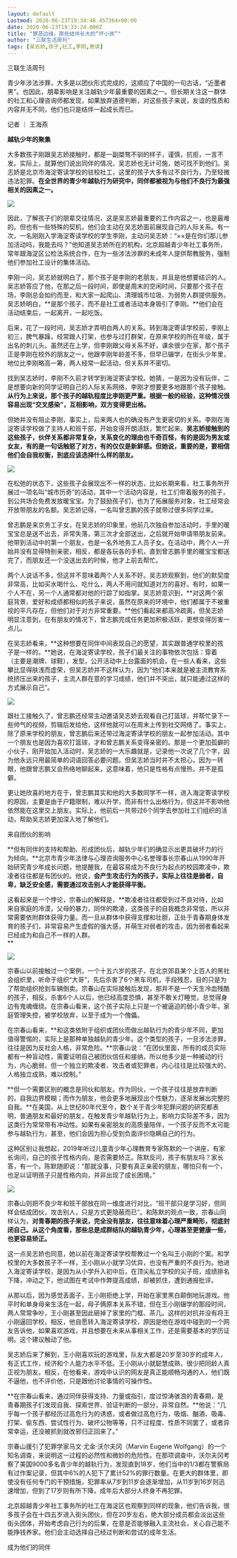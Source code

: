 ```yaml
---
layout: default
Lastmod: 2020-06-23T19:34:48.457364+00:00
date: 2020-06-23T19:33:24.000Z
title: "罪恶边缘，那些结伴长大的“坏小孩”"
author: "三联生活周刊"
tags: [吴志娇,孩子,社工,李刚,寄读]
---
```


三联生活周刊  

青少年涉法涉罪，大多是以团伙形式完成的，这顺应了中国的一句古话，“近墨者黑”。也因此，朋辈影响是关注越轨少年最重要的因素之一。但长期关注这一群体的社工和心理咨询师都发现，如果放弃道德判断，对这些孩子来说，友谊的性质和内容并无不同，他们也只是结伴一起成长而已。

记者 ｜ 王海燕  

  
**越轨少年的聚集**  

大多数孩子刚跟吴志娇接触时，都是一副桀骜不驯的样子，谨慎，抗拒，一言不发。实际上，就算他们说出同伴的情况，吴志娇也无计可施，她可找不到他们。吴志娇是北京市海淀寄读学校的驻校社工，这里的孩子大多有过不良行为，乃至轻微违法犯罪。**在全世界的青少年越轨行为研究中，同伴都被视为与他们不良行为最强相关的因素之一。**

![](https://images.weserv.nl/?url=https%3A//wx1.sinaimg.cn/large/470bf257ly4gg2418axc0j20u00g974o.jpg)

因此，了解孩子们的朋辈交往情况，这是吴志娇最重要的工作内容之一，也是最难的。但也有一些特殊的契机，他们会主动在吴志娇面前展现自己的人际关系。有一次，一名刚刚入学海淀寄读学校的学生李刚，主动问吴志娇：“××是在你们那儿参加活动吗，我能去吗？”他知道吴志娇所在的机构，北京超越青少年社工事务所，常年跟海淀区公检法系统合作，在为一些涉法涉罪的未成年人提供帮教服务，强制他们参加社工设计的集体活动。

李刚一问，吴志娇就明白了，那个孩子是李刚的老朋友，并且是他想要结识的人。吴志娇答应了他，在那之后一段时间，即使是周末的空闲时间，只要那个孩子在场，李刚总会如约而至，和大家一起爬山、清理城市垃圾、为弱势人群提供服务。吴志娇明白，**是那个孩子，而不是社工或者活动本身吸引了李刚。**他们会在活动结束后，一起离开，一起吃饭。

后来，花了一段时间，吴志娇才弄明白两人的关系。转到海淀寄读学校前，李刚上初三，脾气暴躁，经常跟人打架，也参与过打群架，在原来学校的所在年级，属于出名的刺儿头。虽然还在上学，但李刚跟父母关系不好，课余很少在家，那个孩子正是李刚在校外的朋友之一。他跟李刚年龄差不多，但早已辍学，在街头少年里，地位比李刚略高一筹，两人经常一起活动，但关系并不密切。

找到吴志娇时，李刚不久前才转学到海淀寄读学校。她猜，一是因为没有玩伴，二是想要向新的同学证明自己的人际关系网络，李刚才想要更多地跟那个孩子接触。**从行为上来说，那个孩子的越轨程度比李刚更严重。根据一般的经验，这种情况很容易出现“交叉感染”，互相影响，双方变得更出格。**

但她并没有阻止李刚，事实上，后来两人也的确没有产生更密切的关系。李刚在海淀寄读学校做了主持人和班干部，开始变得开朗活跃，繁忙起来。**吴志娇接触到的这些孩子，伙伴关系都非常复杂，关系变化的理由也千奇百怪，有的是因为男友或女友，有的是一句话触怒了对方，有的仅仅是新鲜感。但她说，重要的是，要相信他们会自我权衡，到底应该选择什么样的朋友。**  

![](https://images.weserv.nl/?url=https%3A//wx3.sinaimg.cn/large/470bf257ly4gg242ltg92j20u00g9dgi.jpg)

在松弛的状态下，这些孩子会展现出不一样的状态，比如长期来看，社工事务所开展过一项名叫“城市历奇”的活动，其中一个活动内容是，社工们带着服务的孩子，到公共场合免费发放暖宝宝。为了鼓励孩子们，也为了拓展服务对象，社工经常会开放带朋友的名额。吴志娇记得，一名叫曾志鹏的孩子就带过很多同学过来。

曾志鹏是来京务工子女，在吴志娇的印象里，他前几次独自参加活动时，手里的暖宝宝总是送不出去，非常失落，第三次才全部送出，之后就开始申请带朋友前来。他带到活动中的第一个朋友，也是一名外地务工人员子女。在活动中，两个人一开始并没有显得特别亲密，相反，都是各玩各的手机，直到曾志鹏手里的暖宝宝都送完了，而朋友还一个没送出去的时候，他才上前去帮忙。

两个人说话不多，但这并不意味着两个人关系不好。吴志娇观察到，他们的默契度非常高，比如买水喝什么、吃什么，两人不用问就知道对方的喜好。有时，如果一个人不在，另一个人通常都对他的行踪了如指掌。吴志娇意识到，**对这两个家庭背景、爱好和成绩都相似的孩子来说，虽然在原来的环境中，他们都属于不被重视的平凡存在，但他们对于对方非常重要。**他们看起来都高冷疏离，但吴志娇明显注意到，在有朋友的情况下，曾志鹏完成任务更加积极活跃，更想变得厉害一点儿。  

在吴志娇看来，**这种想要在同伴中间表现自己的愿望，其实跟普通学校里的孩子是一样的。**她说，在海淀寄读学校，孩子们最关注的事物依次包括：穿着（主要是潮牌、球鞋），发型，公开活动中上台露面的机会。在一些人看来，这些攀比显得肤浅而虚荣，但吴志娇并不这样认为，因为“他们本来就是被主流教育系统挤压出来的孩子，主流人群在意的学习成绩，他们并不突出，就只能通过这样的方式展示自己”。

![](https://images.weserv.nl/?url=https%3A//wx2.sinaimg.cn/large/470bf257ly4gg2438ydyej20u00k0tf1.jpg)

跟社工接触久了，曾志鹏还经常主动邀请吴志娇去观看自己打篮球，并帮忙录下一些帅气的视频，剪辑后发给他，这样他就可以在周末上传到社交网络了。事实上，除了原来学校的朋友，曾志鹏后来还带过海淀寄读学校的朋友一起参加活动。其中一个朋友也是因为喜欢打篮球，才和曾志鹏关系变得亲密的。那是一个更加孤僻的小伙子，刚开始加入活动时，吴志娇的一大乐趣就是，记录他一次说了几个字，因为他永远只用最简单的词语回答必要问题。但吴志娇当时并不太担心，因为一转眼，他跟曾志鹏又会热络地聊起来，这意味着，他只是性格有点慢热，并不是孤僻。

更让她欣喜的地方在于，曾志鹏其实和他的大多数同学不一样，进入海淀寄读学校的原因，主要是由于户籍限制，难以升学，而非有什么出格行为，但这并不影响他依然能在这里交上朋友。实际上，他前后一共带过6个同学去参加社工们组织的活动，帮助吴志娇更加深入地了解他们。

来自团伙的影响  

**但有同伴的支持和帮助、形成团伙后，越轨少年们的确显示出更具破坏力的行为倾向。**北京市青少年法律与心理咨询服务中心名誉理事长宗春山从1990年开始研究青少年成长问题，他提醒我，在最容易成为不良行为起点的校园欺凌中，欺凌者往往都是有团伙的。他说，**会产生攻击行为的孩子，实际上往往是弱者，自卑，缺乏安全感，需要通过攻击别人才能获得平衡。**

这看起来是一个悖论，宗春山的解释是，**欺凌者往往都受到过不良对待，比如来自家庭的冷漠，父母的暴力，同伴的欺凌，这类孩子的自我概念非常低，所以非常需要依附群体获得力量。而一旦从群体中获得支撑和壮胆，正处于青春期身体发育的孩子们，非常容易产生虚假的强大感，并萌生对弱者的攻击，因为弱者看起来已经成为和自己不一样的人群。  
**

![](https://images.weserv.nl/?url=https%3A//wx2.sinaimg.cn/large/470bf257ly4gg243ra18hj20u00j0gp3.jpg)

宗春山以前接触过一个案例，一个十五六岁的孩子，在北京郊县某个上百人的黑社会组织里，听命于组织“大哥”，先后杀害了6个黑车司机，手段残忍，目的只是为了帮助组织抢到车辆倒卖。宗春山在实际接触后发现，那并不是一个天生冷血残酷的孩子，相反，杀害6个人以后，他已经高度恐惧，甚至不敢关灯睡觉，总觉得身边有鬼魂缠绕。在宗春山看来，这个孩子实际上只是一个被逼迫的弱小青少年，家庭管理失控，被学校放弃，以至于成为一个傀儡。

  
在宗春山看来，**和这类依附于组织或团伙而做出越轨行为的青少年不同，更加值得警惕的，实际上是那种单独越轨的青少年。这个类型的孩子，一旦涉法涉罪，往往是因为反社会人格，非常危险。**宗春山说：“在团伙里面，所有的成员实际都有一种盲动性，需要证明自己被团伙信任和接纳，所以他多少是一种被动的行为，内心脆弱，但一个独立的欺凌者、攻击者或犯罪者，内心往往是比较强大的，人格独立成熟，难以控制。”

**但一个需要区别的概念是同伙和朋友。作为同伙，一个孩子往往是放弃判断的，自我边界模糊；而作为朋友，他会更多地展现出个性魅力，逐渐发展出完整的自我。**在美国，从上世纪80年代至今，数个关于青少年犯罪问题的研究都表明，普通朋友和最好的朋友，在触发青少年越轨行为上，影响力实际差不多，因为这类行为常常带有冲动性。如果有亲密朋友的高质量陪伴，一个孩子反而不太可能参与越轨行为，甚至，他们会因为担心受到负面评价隐瞒自己的行为。  

这种区别让我想起，2019年听过儿童青少年心理教育专家陈默的一个讲座，有家长询问，自己的孩子性格内向，是否需要矫正。陈默反问，孩子有朋友吗？家长答，有一个。陈默随即说：“那就没事，只要有真正亲密的朋友，哪怕只有一个，也足以证明孩子只是性格内向，并非出现了成长困境。”  

![](https://images.weserv.nl/?url=https%3A//wx4.sinaimg.cn/large/470bf257ly4gg243r9hgsj20u00g9wev.jpg)

宗春山则把不良少年和班干部放在同一维度进行对比，“班干部只是学习好，但同样会结成团伙，攻击别人，只是方式更隐蔽而已”。和陈默的观点一致，宗春山同样认为，**对青春期的孩子来说，完全没有朋友，往往意味着心理严重畸形，彻底封闭自己。从这个角度看，那些总是成群结队的越轨青少年，心理甚至更健康一些，也更容易矫正。**

这一点吴志娇也同意，她以前在海淀寄读学校帮教过一个名叫王小刚的个案。和学校里的大多数孩子不一样，王小刚从小就学习优异，也没有严重的不良行为。他进入海淀寄读学校，是因为从小学升入初中后，在顶尖私立学校的尖子班，成绩排名下降，冲动之下，他试图在考试中作弊提高成绩，却被抓住，遭到通报批评。

从那以后，因为感觉丢面子，王小刚拒绝上学，开始在家里黑白颠倒地玩游戏。他平时和单身母亲生活在一起，母子俩原本关系不错，但在王小刚辍学的那段时间，两人常常争吵，王小刚甚至因此砸掉了家里的门框、茶几。这样的对抗并没有将王小刚逼回学校，相反，他自愿转入海淀寄读学校，原因是他在游戏中碰到的一个网友告诉他，如果喜欢游戏，并且想要在未来从事相关工作，还是需要基本的学历证明。这个建议触动了他。

吴志娇后来了解到，王小刚喜欢玩的游戏里，队友大都是20岁至30岁的成年人，有正式工作，经济和个人能力水平不低。王小刚从小就聪慧成熟，很少把同龄人真正视为朋友。相反，在他看来，游戏中认识的网友是真正能顺畅沟通的人，他们既不逼他，也不评价他，只是跟他讨论事情的可操作性。

**在宗春山看来，通过同伴获得支持、力量或指引，度过惊涛骇浪的青春期，是青春期孩子们发现自我、探索世界、验证判断的一部分，非常自然。**他说：“几乎每一个孩子都经历过高危行为的诱惑，或者做过高危行为，吸烟、酗酒、吸毒、打架、偷东西、尝试性行为、破坏公物等等，只不过程度、性质不同罢了，或者异常幸运，还没被抓到就改邪归正回来了。”

宗春山援引了犯罪学家马文·尤金·沃尔夫冈（Marvin Eugene Wolfgang）的一个知名调查，来说明这一过程的必然性和微妙的危险性。在那项调查中，沃尔夫冈考察了美国9000多名青少年的越轨行为，发现直到18岁，他们当中的1/3都在警察局有过作案记录，但其中6%的人犯下了累计52%的罪行数量。在更大的群体里，即使没有任何专门的干预措施，犯罪率从7岁到11岁会逐渐增加，从11岁到16岁则迅速增加，但到了17岁则有所下降，成年后大部分人终身不再犯罪。

北京超越青少年社工事务所的社工在海淀区也观察到同样的现象，他们告诉我，很多孩子会在十四五岁进入街头团伙，但在20岁左右，绝大部分成员都会淡出这些街头团体，开始考虑自己行为的后果，在意是否能够融入主流社会，关心自己能不能挣钱养家。他们会主动选择自己经过判断和尝试的成年生活。  

成为他们的同伴


